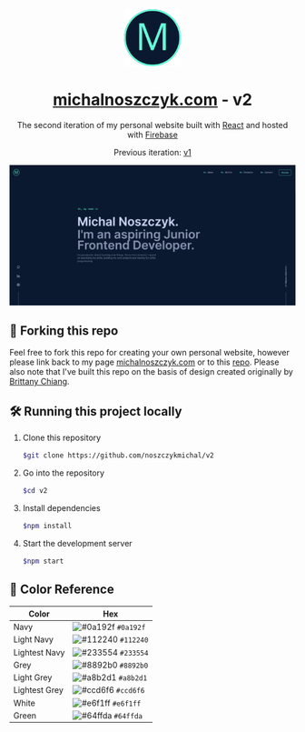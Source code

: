<div align="center">
  <img alt="Logo" src="https://github.com/noszczykmichal/v2/blob/main/public/mstile-144x144.png" width="100" />
</div>
<h1 align="center">
 <a href="https://michalnoszczyk.com/" target="_blank"> michalnoszczyk.com</a> - v2
</h1>
<p align="center">
  The second iteration of my personal website built with <a href="https://react.dev/" target="_blank">React</a> and hosted with <a href="https://firebase.google.com/" target="_blank">Firebase</a>
</p>
<p align="center">
  Previous iteration:
  <a href="https://noszczykmichal.github.io/portfolio/index.html" target="_blank">v1</a>
</p>

![demo](https://github.com/noszczykmichal/v2/blob/main/images/demo.PNG)

## 🚨 Forking this repo

Feel free to fork this repo for creating your own personal website, however please link back to my page [michalnoszczyk.com](https://michalnoszczyk.com/) or to this [repo](https://github.com/noszczykmichal/v2). Please also note that I've built this repo on the basis of design created originally by [Brittany Chiang](https://brittanychiang.com).

## 🛠 Running this project locally

1. Clone this repository

   ```sh
   $git clone https://github.com/noszczykmichal/v2
   ```

2. Go into the repository

   ```sh
   $cd v2
   ```

3. Install dependencies

   ```sh
   $npm install
   ```

4. Start the development server

   ```sh
   $npm start
   ```

## 🎨 Color Reference

| Color         | Hex                                                                |
| ------------- | ------------------------------------------------------------------ |
| Navy          | ![#0a192f](https://via.placeholder.com/10/0a192f?text=+) `#0a192f` |
| Light Navy    | ![#112240](https://via.placeholder.com/10/0a192f?text=+) `#112240` |
| Lightest Navy | ![#233554](https://via.placeholder.com/10/303C55?text=+) `#233554` |
| Grey          | ![#8892b0](https://via.placeholder.com/10/8892b0?text=+) `#8892b0` |
| Light Grey    | ![#a8b2d1](https://via.placeholder.com/10/a8b2d1?text=+) `#a8b2d1` |
| Lightest Grey | ![#ccd6f6](https://via.placeholder.com/10/ccd6f6?text=+) `#ccd6f6` |
| White         | ![#e6f1ff](https://via.placeholder.com/10/e6f1ff?text=+) `#e6f1ff` |
| Green         | ![#64ffda](https://via.placeholder.com/10/64ffda?text=+) `#64ffda` |
